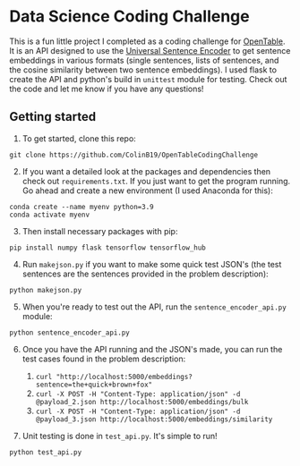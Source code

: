 # Data Science Coding Challenge

This is a fun little project I completed as a coding challenge for [OpenTable](https://www.opentable.com/). It is an API designed to use the [Universal Sentence Encoder](https://tfhub.dev/google/universal-sentence-encoder/4) to get sentence embeddings in various formats (single sentences, lists of sentences, and the cosine similarity between two sentence embeddings). I used flask to create the API and python's build in `unittest` module for testing. Check out the code and let me know if you have any questions!

## Getting started
1. To get started, clone this repo:
```
git clone https://github.com/ColinB19/OpenTableCodingChallenge
```
2. If you want a detailed look at the packages and dependencies then check out `requirements.txt`. If you just want to get the program running. Go ahead and create a new environment (I used Anaconda for this):
```
conda create --name myenv python=3.9
conda activate myenv
```
3. Then install necessary packages with pip:
```
pip install numpy flask tensorflow tensorflow_hub
```
4. Run `makejson.py` if you want to make some quick test JSON's (the test sentences are the sentences provided in the problem description):
```
python makejson.py
```
5. When you're ready to test out the API, run the `sentence_encoder_api.py` module:
```
python sentence_encoder_api.py
```
6. Once you have the API running and the JSON's made, you can run the test cases found in the problem description:
    1. `curl "http://localhost:5000/embeddings?sentence=the+quick+brown+fox"`
    2. `curl -X POST -H "Content-Type: application/json" -d @payload_2.json http://localhost:5000/embeddings/bulk`
    3. `curl -X POST -H "Content-Type: application/json" -d @payload_3.json http://localhost:5000/embeddings/similarity`

7. Unit testing is done in `test_api.py`. It's simple to run!
```
python test_api.py
```

